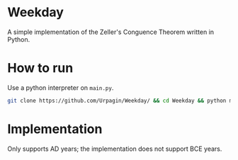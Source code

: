 # Weekday

A simple implementation of the Zeller's Conguence Theorem written in Python.

# How to run

Use a python interpreter on `main.py`.

```bash
git clone https://github.com/Urpagin/Weekday/ && cd Weekday && python main.py
```

# Implementation

Only supports AD years; the implementation does not support BCE years.
